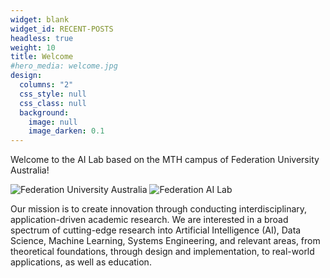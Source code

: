 ```yaml
---
widget: blank
widget_id: RECENT-POSTS
headless: true
weight: 10
title: Welcome
#hero_media: welcome.jpg
design:
  columns: "2"
  css_style: null
  css_class: null
  background:
    image: null
    image_darken: 0.1
---
```

Welcome to the AI Lab based on the MTH campus of Federation University Australia!

![](fed_uni_black_rgb.jpg "Federation University Australia") 
![](8f22ca_33e8a660814140a0b81b9947bc01762c_mv2.webp "Federation AI Lab")


Our mission is to create innovation through conducting interdisciplinary, application-driven academic research. We are interested in a broad spectrum of cutting-edge research into Artificial Intelligence (AI), Data Science, Machine Learning, Systems Engineering, and relevant areas, from theoretical foundations, through design and implementation, to real-world applications, as well as education.
